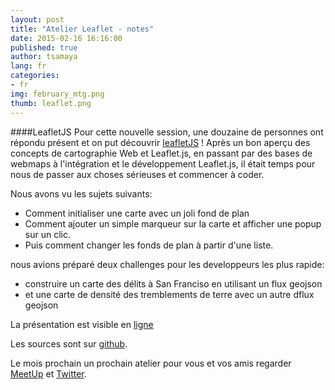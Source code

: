 ```yaml
---
layout: post
title: "Atelier Leaflet - notes"
date: 2015-02-16 16:16:00
published: true
author: tsamaya
lang: fr
categories:
- fr
img: february_mtg.png
thumb: leaflet.png
---
```


####LeafletJS
Pour cette nouvelle session, une douzaine de personnes ont répondu présent et on put découvrir [leafletJS](http://leafletjs.com/) !
Après un bon aperçu des concepts de cartographie Web et Leaflet.js, en passant par des bases de webmaps à l'intégration et le développement Leaflet.js, il était temps pour nous de passer aux choses sérieuses et commencer à coder.
<!--more-->

Nous avons vu les sujets suivants:
- Comment initialiser une carte avec un joli fond de plan
- Comment ajouter un simple marqueur sur la carte et afficher une popup sur un clic.
- Puis comment changer les fonds de plan à partir d'une liste.

nous avions préparé deux challenges pour les developpeurs les plus rapide: 
- construire un carte des délits à San Franciso en utilisant un flux geojson
- et une carte de densité des tremblements de terre avec un autre dflux geojson

La présentation est visible en [ligne](http://maptime-alpes.com/leaflet-first-webmap)

Les sources sont sur [github](https://github.com/MaptimeAlpes/leaflet-first-webmap).

Le mois prochain un prochain atelier pour vous et vos amis regarder [MeetUp](http://www.meetup.com/MaptimeAlpes/) et [Twitter](https://twitter.com/MaptimeAlpes).